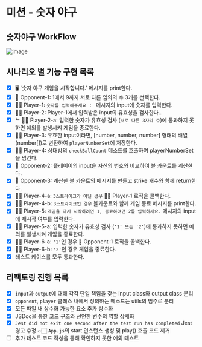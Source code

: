 # 미션 - 숫자 야구

## 숫자야구 WorkFlow

![image](https://github.com/FastSubTeam/front/assets/83483378/ff19833a-d243-4f16-b21f-e2c34733e35b)

## 시나리오 별 기능 구현 목록

- [x] 🖥️ '숫자 야구 게임을 시작합니다.' 메시지를 print한다. <br />
- [x] 👾 Opponent-1: 1에서 9까지 서로 다른 임의의 수 3개를 선택한다. <br />
- [x] 🧑‍🚀 Player-1: `숫자를 입력해주세요 : ` 메시지의 input에 숫자를 입력한다. <br />
- [x] 🧑‍🚀 Player-2: Player-1에서 입력받은 input의 유효성을 검사한다.. <br />
- [x] ᄂ 🧑‍🚀 Player-2-a: 입력한 숫자가 유효성 검사 (`서로 다른 3자리 수`)에 통과하지 못하면 예외를 발생시켜 게임을 종료한다. <br />
- [x] 🧑‍🚀 Player-3: 유효한 input이라면, [number, number, number] 형태의 배열(number[])로 변환하여 `playerNumberSet`에 저장한다.
- [x] 🧑‍🚀 Player-4: 상대방의 `checkBallCount` 메소드를 호출하여 playerNumberSet을 넘긴다.
- [x] 👾 Opponent-2: 플레이어의 input을 자신의 번호와 비교하여 볼 카운트를 계산한다.
- [x] 👾 Opponent-3: 계산한 볼 카운트의 메시지를 만들고 strike 개수와 함께 return한다.
- [x] 🧑‍🚀 Player-4-a: `3스트라이크가 아닌 경우` 🧑‍🚀 Player-1 로직을 콜백한다.
- [x] 🧑‍🚀 Player-4-b: `3스트라이크인 경우` 볼카운트와 함께 게임 종료 메시지를 print한다.
- [x] 🧑‍🚀 Player-5: `게임을 다시 시작하려면 1, 종료하려면 2를 입력하세요.` 메시지의 input에 재시작 여부를 입력한다.
- [x] 🧑‍🚀 Player-5-a: 입력한 숫자가 유효성 검사 (`'1' 또는 '2'`)에 통과하지 못하면 예외를 발생시켜 게임을 종료한다. <br />
- [x] 🧑‍🚀 Player-6-a: `'1'`인 경우 👾 Opponent-1 로직을 콜백한다.
- [x] 🧑‍🚀 Player-6-b: `'2'`인 경우 게임을 종료한다.
- [x] 테스트 케이스를 모두 통과한다.

## 리팩토링 진행 목록

- [x] `input`과 `output`에 대해 각각 단일 책임을 갖는 input class와 output class 분리
- [x] `opponent`, `player` 클래스 내에서 정의하는 메소드는 utils의 범주로 분리
- [x] 모든 파일 내 상수화 가능한 요소 추가 상수화
- [x] JSDoc을 통한 코드 구조와 선언한 변수의 역할 상세화
- [x] `Jest did not exit one second after the test run has completed` Jest 경고 수정 👉🏻 `App.js`의 start 인스턴스 생성 및 play() 호출 코드 제거
- [ ] 추가 테스트 코드 작성을 통해 확인하지 못한 예외 테스트
